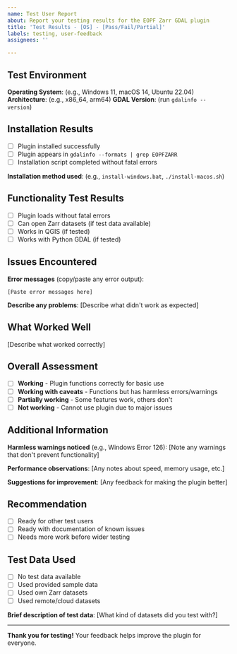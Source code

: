 ```yaml
---
name: Test User Report
about: Report your testing results for the EOPF Zarr GDAL plugin
title: 'Test Results - [OS] - [Pass/Fail/Partial]'
labels: testing, user-feedback
assignees: ''

---
```


## Test Environment
**Operating System**: (e.g., Windows 11, macOS 14, Ubuntu 22.04)
**Architecture**: (e.g., x86_64, arm64)
**GDAL Version**: (run `gdalinfo --version`)

## Installation Results
- [ ] Plugin installed successfully
- [ ] Plugin appears in `gdalinfo --formats | grep EOPFZARR`
- [ ] Installation script completed without fatal errors

**Installation method used**: (e.g., `install-windows.bat`, `./install-macos.sh`)

## Functionality Test Results
- [ ] Plugin loads without fatal errors
- [ ] Can open Zarr datasets (if test data available)
- [ ] Works in QGIS (if tested)
- [ ] Works with Python GDAL (if tested)

## Issues Encountered
**Error messages** (copy/paste any error output):
```
[Paste error messages here]
```

**Describe any problems**:
[Describe what didn't work as expected]

## What Worked Well
[Describe what worked correctly]

## Overall Assessment
- [ ] **Working** - Plugin functions correctly for basic use
- [ ] **Working with caveats** - Functions but has harmless errors/warnings
- [ ] **Partially working** - Some features work, others don't
- [ ] **Not working** - Cannot use plugin due to major issues

## Additional Information
**Harmless warnings noticed** (e.g., Windows Error 126):
[Note any warnings that don't prevent functionality]

**Performance observations**:
[Any notes about speed, memory usage, etc.]

**Suggestions for improvement**:
[Any feedback for making the plugin better]

## Recommendation
- [ ] Ready for other test users
- [ ] Ready with documentation of known issues
- [ ] Needs more work before wider testing

## Test Data Used
- [ ] No test data available
- [ ] Used provided sample data
- [ ] Used own Zarr datasets
- [ ] Used remote/cloud datasets

**Brief description of test data**:
[What kind of datasets did you test with?]

---

**Thank you for testing!** Your feedback helps improve the plugin for everyone.
